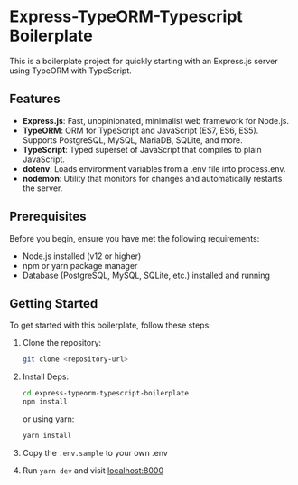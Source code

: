 # Express-TypeORM-Typescript Boilerplate

This is a boilerplate project for quickly starting with an Express.js server using TypeORM with TypeScript.

## Features

-   **Express.js**: Fast, unopinionated, minimalist web framework for Node.js.
-   **TypeORM**: ORM for TypeScript and JavaScript (ES7, ES6, ES5). Supports PostgreSQL, MySQL, MariaDB, SQLite, and more.
-   **TypeScript**: Typed superset of JavaScript that compiles to plain JavaScript.
-   **dotenv**: Loads environment variables from a .env file into process.env.
-   **nodemon**: Utility that monitors for changes and automatically restarts the server.

## Prerequisites

Before you begin, ensure you have met the following requirements:

-   Node.js installed (v12 or higher)
-   npm or yarn package manager
-   Database (PostgreSQL, MySQL, SQLite, etc.) installed and running

## Getting Started

To get started with this boilerplate, follow these steps:

1. Clone the repository:
    ```bash
    git clone <repository-url>
    ```
2. Install Deps:
    ```bash
    cd express-typeorm-typescript-boilerplate
    npm install
    ```
    or using yarn:
    ```bash
    yarn install
    ```
3. Copy the `.env.sample` to your own .env

4. Run `yarn dev` and visit [localhost:8000](localhost:8000)
